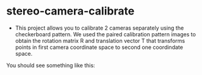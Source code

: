 # stereo-camera-calibrate

- This project allows you to calibrate 2 cameras separately using the checkerboard pattern. We used the paired calibration pattern images to obtain the rotation matrix R and translation vector T that transforms points in first camera coordinate space to second one coordindate space.

You should see something like this: